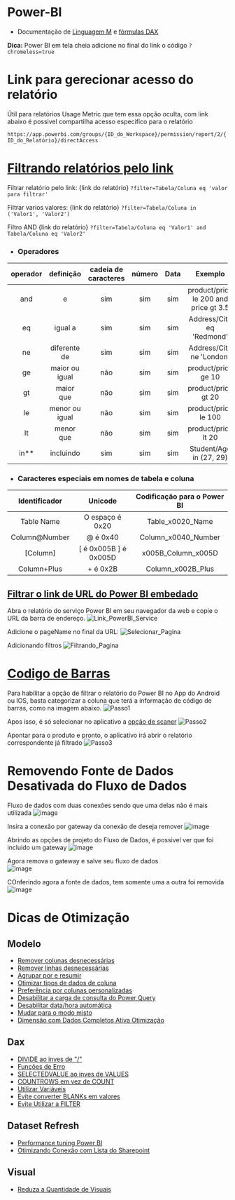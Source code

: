 # Power-BI

+ Documentação de [Linguagem M](https://docs.microsoft.com/en-us/powerquery-m/power-query-m-function-reference) e [fórmulas DAX](https://dax.guide/)

**Dica:** Power BI em tela cheia adicione no final do link o código ``?chromeless=true``

# Link para gerecionar acesso do relatório
Útil para relatórios Usage Metric que tem essa opção oculta, com link abaixo é possivel compartilha acesso especifico
para o relatório

`https://app.powerbi.com/groups/{ID_do_Workspace}/permission/report/2/{ID_do_Relatório}/directAccess`

# [Filtrando relatórios pelo link](https://docs.microsoft.com/pt-br/power-bi/collaborate-share/service-url-filters "Documentação Power BI")

Filtrar relatório pelo link:
{link do relatório} ``?filter=Tabela/Coluna eq 'valor para filtrar'``

Filtrar varios valores:
{link do relatório} ``?filter=Tabela/Coluna in ('Valor1', 'Valor2')``

Filtro AND
{link do relatório} ``?filter=Tabela/Coluna eq 'Valor1' and Tabela/Coluna eq 'Valor2'``

* ### Operadores
| operador 	| definição      	| cadeia de caracteres 	| número 	| Data 	| Exemplo                               	|
|:--------:	|:--------------:	|:--------------------:	|:------:	|:----:	|:-------------------------------------:	|
| and      	| e              	| sim                  	| sim    	| sim  	| product/price le 200 and price gt 3.5 	|
| eq       	| igual a        	| sim                  	| sim    	| sim  	| Address/City eq 'Redmond'             	|
| ne       	| diferente de   	| sim                  	| sim    	| sim  	| Address/City ne 'London'              	|
| ge       	| maior ou igual 	| não                  	| sim    	| sim  	| product/price ge 10                   	|
| gt       	| maior que      	| não                  	| sim    	| sim  	| product/price gt 20                   	|
| le       	| menor ou igual 	| não                  	| sim    	| sim  	| product/price le 100                  	|
| lt       	| menor que      	| não                  	| sim    	| sim  	| product/price lt 20                   	|
| in**     	| incluindo      	| sim                  	| sim    	| sim  	| Student/Age in (27, 29)               	|

* ### Caracteres especiais em nomes de tabela e coluna
| Identificador  	| Unicode               	| Codificação para o Power BI 	|
|:--------------:	|:---------------------:	|:---------------------------:	|
| Table Name    	| O espaço é 0x20       	| Table_x0020_Name            	|
| Column@Number  	| @ é 0x40              	| Column_x0040_Number         	|
| [Column]       	| [ é 0x005B ] é 0x005D 	| x005B_Column_x005D          	|
| Column+Plus    	| + é 0x2B              	| Column_x002B_Plus           	|

## [Filtrar o link de URL do Power BI embedado](https://powerbi.microsoft.com/pt-br/blog/easily-embed-secure-power-bi-reports-in-your-internal-portals-or-websites/ "Documentação Power BI")

Abra o relatório do serviço Power BI em seu navegador da web e copie o URL da barra de endereço.
![Link_PowerBI_Service](https://user-images.githubusercontent.com/31570331/117540290-f43d6280-afe4-11eb-87ab-6821a2a55938.png)

Adicione o pageName no final da URL:
![Selecionar_Pagina](https://user-images.githubusercontent.com/31570331/117540324-28b11e80-afe5-11eb-8cdd-3a965b267575.png)

Adicionando filtros
![Filtrando_Pagina](https://user-images.githubusercontent.com/31570331/117540385-89d8f200-afe5-11eb-9810-a168c82211be.png)


# [Codigo de Barras](https://docs.microsoft.com/pt-br/power-bi/transform-model/desktop-mobile-barcodes)
  Para habilitar a opção de filtrar o relatório do Power BI no App do Android ou IOS,
  basta categorizar a coluna que terá a informação de código de barras, como na imagem abaixo.
![Passo1](https://docs.microsoft.com/pt-br/power-bi/transform-model/media/desktop-mobile-barcodes/power-bi-desktop-barcode.png)

  Apos isso, é só selecionar no aplicativo a [opção de scaner](https://docs.microsoft.com/pt-br/power-bi/consumer/mobile/mobile-apps-scan-barcode-iphone#scan-a-barcode-with-the-power-bi-scanner)
![Passo2](https://docs.microsoft.com/pt-br/power-bi/consumer/mobile/media/mobile-apps-scan-barcode-iphone/power-bi-scanner.png)

  Apontar para o produto e pronto, o aplicativo irá abrir o relatório correspondente já filtrado
![Passo3](https://user-images.githubusercontent.com/31570331/113535981-4edd3c00-95ab-11eb-930e-36f2ac92693c.png)

# Removendo Fonte de Dados Desativada do Fluxo de Dados

Fluxo de dados com duas conexões sendo que uma delas não é mais utilizada
![image](https://user-images.githubusercontent.com/31570331/125868467-67869b4b-f754-4492-9467-a97fa3617bfd.png)

Insira a conexão por gateway da conexão de deseja remover
![image](https://user-images.githubusercontent.com/31570331/125868599-0f459dab-1ded-44c5-90d9-ad50a0453826.png)

Abrindo as opções de projeto do Fluxo de Dados, é possivel ver que foi incluido um gateway
![image](https://user-images.githubusercontent.com/31570331/125868826-d73306c3-d833-4792-b677-ceb97b9c7400.png)

Agora remova o gateway e salve seu fluxo de dados <br>
![image](https://user-images.githubusercontent.com/31570331/125868880-1a745925-8d9f-47c1-b99d-c4e2b090bb1e.png)

COnferindo agora a fonte de dados, tem somente uma a outra foi removida
![image](https://user-images.githubusercontent.com/31570331/125868961-aba41d13-43a5-4a18-8fa6-963c2426bbe3.png)

# Dicas de Otimização

## Modelo

* [Remover colunas desnecessárias](https://docs.microsoft.com/pt-br/power-bi/guidance/import-modeling-data-reduction#remove-unnecessary-columns)
* [Remover linhas desnecessárias](https://docs.microsoft.com/pt-br/power-bi/guidance/import-modeling-data-reduction#remove-unnecessary-rows)
* [Agrupar por e resumir](https://docs.microsoft.com/pt-br/power-bi/guidance/import-modeling-data-reduction#group-by-and-summarize)
* [Otimizar tipos de dados de coluna](https://docs.microsoft.com/pt-br/power-bi/guidance/import-modeling-data-reduction#optimize-column-data-types)
* [Preferência por colunas personalizadas](https://docs.microsoft.com/pt-br/power-bi/guidance/import-modeling-data-reduction#preference-for-custom-columns)
* [Desabilitar a carga de consulta do Power Query](https://docs.microsoft.com/pt-br/power-bi/guidance/import-modeling-data-reduction#disable-power-query-query-load)
* [Desabilitar data/hora automática](https://docs.microsoft.com/pt-br/power-bi/guidance/import-modeling-data-reduction#disable-auto-datetime)
* [Mudar para o modo misto](https://docs.microsoft.com/pt-br/power-bi/guidance/import-modeling-data-reduction#switch-to-mixed-mode)
* [Dimensão com Dados Completos Ativa Otimização](https://dax.tips/2019/11/28/clean-data-faster-reports/)

## Dax

 * [DIVIDE ao inves de "/"](https://docs.microsoft.com/pt-br/power-bi/guidance/dax-divide-function-operator)
 * [Funções de Erro](https://docs.microsoft.com/pt-br/power-bi/guidance/dax-error-functions)
 * [SELECTEDVALUE ao inves de VALUES](https://docs.microsoft.com/pt-br/power-bi/guidance/dax-error-functions)
 * [COUNTROWS em vez de COUNT](https://docs.microsoft.com/pt-br/power-bi/guidance/dax-countrows)
 * [Utilizar Variáveis](https://docs.microsoft.com/pt-br/power-bi/guidance/dax-variables)
 * [Evite converter BLANKs em valores](https://docs.microsoft.com/pt-br/power-bi/guidance/dax-avoid-converting-blank)
 * [Evite Utilizar a FILTER](https://docs.microsoft.com/pt-br/power-bi/guidance/dax-avoid-avoid-filter-as-filter-argument)

## Dataset Refresh

 * [Performance tuning Power BI](https://www.youtube.com/watch?v=MxONhJJi4go&t=3s)
 * [Otimizando Conexão com Lista do Sharepoint](https://www.linkedin.com/pulse/power-bi-lista-do-sharepoint-rafael-barbosa/) 

## Visual

* [Reduza a Quantidade de Visuais](https://www.sqlbi.com/tv/optimizing-card-visuals-in-slow-power-bi-reports/)

